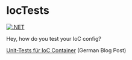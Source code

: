 # IocTests

[![.NET](https://github.com/gerrited/IocTests/actions/workflows/run-ci.yml/badge.svg)](https://github.com/gerrited/IocTests/actions/workflows/run-ci.yml)

Hey, how do you test your IoC config?

[Unit-Tests für IoC Container](https://gerrit.codes/posts/2022/02/unit-tests-f%C3%BCr-ioc-container/) (German Blog Post)
